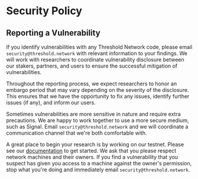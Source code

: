 # Security Policy

## Reporting a Vulnerability

If you identify vulnerabilities with any Threshold Network code, please email `security@threshold.network` with relevant information to your findings. We will work with researchers to coordinate vulnerability disclosure between our stakers, partners, and users to ensure the successful mitigation of vulnerabilities.

Throughout the reporting process, we expect researchers to honor an embargo period that may vary depending on the severity of the disclosure. This ensures that we have the opportunity to fix any issues, identify further issues (if any), and inform our users.

Sometimes vulnerabilities are more sensitive in nature and require extra precautions. We are happy to work together to use a more secure medium, such as Signal. Email `security@threshold.network` and we will coordinate a communication channel that we're both comfortable with.

A great place to begin your research is by working on our testnet. Please see our [documentation](https://docs.threshold.network/) to get started. We ask that you please respect network machines and their owners. If you find a vulnerability that you suspect has given you access to a machine against the owner's permission, stop what you're doing and immediately email `security@threshold.network`.


